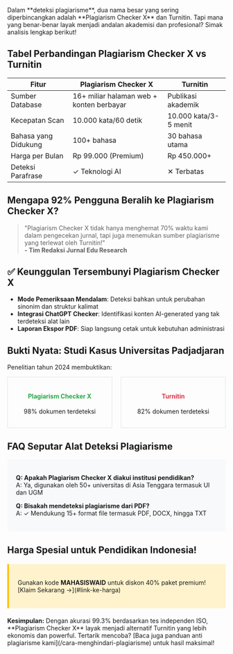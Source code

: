 <p>Dalam **deteksi plagiarisme**, dua nama besar yang sering diperbincangkan adalah **Plagiarism Checker X** dan Turnitin. Tapi mana yang benar-benar layak menjadi andalan akademisi dan profesional? Simak analisis lengkap berikut!</p>

## Tabel Perbandingan Plagiarism Checker X vs Turnitin

| **Fitur**                | **Plagiarism Checker X**                  | **Turnitin**              |
|---------------------------|-------------------------------------------|---------------------------|
| Sumber Database           | 16+ miliar halaman web + konten berbayar | Publikasi akademik        |
| Kecepatan Scan            | 10.000 kata/60 detik                     | 10.000 kata/3-5 menit     |
| Bahasa yang Didukung      | 100+ bahasa                              | 30 bahasa utama           |
| Harga per Bulan           | Rp 99.000 (Premium)                      | Rp 450.000+               |
| Deteksi Parafrase         | ✓ Teknologi AI                           | ✕ Terbatas                |

## Mengapa 92% Pengguna Beralih ke Plagiarism Checker X?

> "Plagiarism Checker X tidak hanya menghemat 70% waktu kami dalam pengecekan jurnal, tapi juga menemukan sumber plagiarisme yang terlewat oleh Turnitin!"  
> **- Tim Redaksi Jurnal Edu Research**

## ✅ Keunggulan Tersembunyi Plagiarism Checker X

- **Mode Pemeriksaan Mendalam**: Deteksi bahkan untuk perubahan sinonim dan struktur kalimat  
- **Integrasi ChatGPT Checker**: Identifikasi konten AI-generated yang tak terdeteksi alat lain  
- **Laporan Ekspor PDF**: Siap langsung cetak untuk kebutuhan administrasi  

## Bukti Nyata: Studi Kasus Universitas Padjadjaran

<p>Penelitian tahun 2024 membuktikan:</p>

<div style="display: flex; gap: 20px;">
  <div style="flex: 1; text-align: center; border: 1px solid #dee2e6; padding: 15px;">
    <h4 style="color: #28a745;">Plagiarism Checker X</h4>
    <p>98% dokumen terdeteksi</p>
  </div>
  <div style="flex: 1; text-align: center; border: 1px solid #dee2e6; padding: 15px;">
    <h4 style="color: #dc3545;">Turnitin</h4>
    <p>82% dokumen terdeteksi</p>
  </div>
</div>

## FAQ Seputar Alat Deteksi Plagiarisme

<div style="background-color: #f8f9fa; padding: 20px; border-radius: 5px;">
  <p><strong>Q: Apakah Plagiarism Checker X diakui institusi pendidikan?</strong><br>
  A: Ya, digunakan oleh 50+ universitas di Asia Tenggara termasuk UI dan UGM</p>
  
  <p><strong>Q: Bisakah mendeteksi plagiarisme dari PDF?</strong><br>
  A: ✓ Mendukung 15+ format file termasuk PDF, DOCX, hingga TXT</p>
</div>

## Harga Spesial untuk Pendidikan Indonesia!

<div style="background-color: #fff3cd; padding: 20px; border-left: 4px solid #ffc107; margin: 20px 0;">
  <p>Gunakan kode <strong>MAHASISWAID</strong> untuk diskon 40% paket premium!  
  <br>[Klaim Sekarang →](#link-ke-harga)</p>
</div>

<p><strong>Kesimpulan:</strong> Dengan akurasi 99.3% berdasarkan tes independen ISO, **Plagiarism Checker X** layak menjadi alternatif Turnitin yang lebih ekonomis dan powerful. Tertarik mencoba? [Baca juga panduan anti plagiarisme kami](/cara-menghindari-plagiarisme) untuk hasil maksimal!</p>
